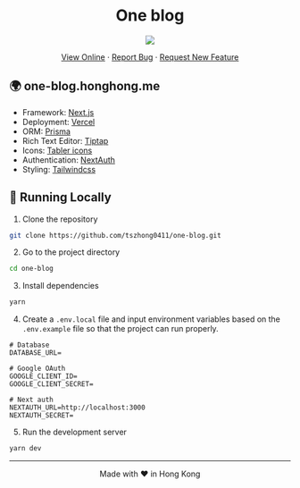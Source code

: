 <h1 align="center">
 One blog
</h1>

<p align="center">
  <img src="https://socialify.git.ci/tszhong0411/one-blog/image?forks=1&issues=1&logo=https://honghong.me/static/images/projects/one-blog/logo.png&name=1&owner=1&pattern=Solid&pulls=1&stargazers=1&theme=Dark">
</p>

<p align="center">
    <a href="https://one-blog.honghong.me">View Online</a>
    ·
    <a href="https://github.com/tszhong0411/one-blog/issues/new">Report Bug</a>
    ·
    <a href="https://github.com/tszhong0411/one-blog/issues/new">Request New Feature</a>
</p>

## 🌍 one-blog.honghong.me

- Framework: [Next.js](https://nextjs.org/)
- Deployment: [Vercel](https://vercel.com)
- ORM: [Prisma](https://www.prisma.io)
- Rich Text Editor: [Tiptap](https://tiptap.dev)
- Icons: [Tabler icons](https://tabler-icons.io/)
- Authentication: [NextAuth](https://next-auth.js.org)
- Styling: [Tailwindcss](https://tailwindcss.com)

## 👋 Running Locally

1. Clone the repository

```sh
git clone https://github.com/tszhong0411/one-blog.git
```

2. Go to the project directory

```sh
cd one-blog
```

3. Install dependencies

```sh
yarn
```

4. Create a `.env.local` file and input environment variables based on the `.env.example` file so that the project can run properly.

```
# Database
DATABASE_URL=

# Google OAuth
GOOGLE_CLIENT_ID=
GOOGLE_CLIENT_SECRET=

# Next auth
NEXTAUTH_URL=http://localhost:3000
NEXTAUTH_SECRET=
```

5. Run the development server

```sh
yarn dev
```

<hr>
<p align="center">
Made with ❤️ in Hong Kong
</p>
